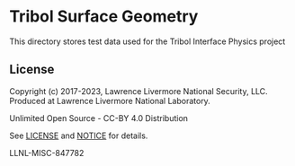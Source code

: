 # Tribol Surface Geometry

This directory stores test data used for the Tribol Interface Physics project

## License

Copyright (c) 2017-2023, Lawrence Livermore National Security, LLC. Produced at Lawrence Livermore National Laboratory.

Unlimited Open Source - CC-BY 4.0 Distribution

See [LICENSE](LICENSE.txt) and [NOTICE](NOTICE) for details.

LLNL-MISC-847782
